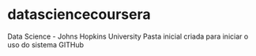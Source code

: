 # datasciencecoursera
Data Science - Johns Hopkins University
Pasta inicial criada para iniciar o uso do sistema GITHub
